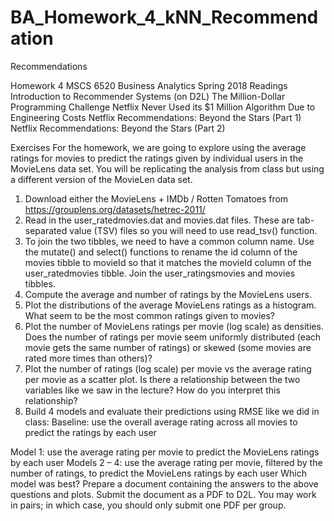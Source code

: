 # BA_Homework_4_kNN_Recommendation
Recommendations

Homework 4
MSCS 6520 Business Analytics
Spring 2018
Readings
Introduction to Recommender Systems (on D2L)
The Million-Dollar Programming Challenge
Netflix Never Used its $1 Million Algorithm Due to Engineering Costs
Netflix Recommendations: Beyond the Stars (Part 1)
Netflix Recommendations: Beyond the Stars (Part 2)

Exercises
For the homework, we are going to explore using the average ratings for movies to predict the ratings given by individual 
users in the MovieLens data set. You will be replicating the analysis from class but using a different version of the MovieLen 
data set.

1. Download either the MovieLens + IMDb / Rotten Tomatoes from https://grouplens.org/datasets/hetrec-2011/
2. Read in the user_ratedmovies.dat and movies.dat files. These are tab-separated value (TSV) files so you will need to use 
   read_tsv() function.
3. To join the two tibbles, we need to have a common column name. Use the mutate() and select() functions to rename the id 
   column of the movies tibble to movieId so that it matches the movieId column of the user_ratedmovies tibble. Join the 
   user_ratingsmovies and movies tibbles.
4. Compute the average and number of ratings by the MovieLens users.
5. Plot the distributions of the average MovieLens ratings as a histogram. What seem to be the most common ratings given to 
   movies?
6. Plot the number of MovieLens ratings per movie (log scale) as densities. Does the number of ratings per movie seem 
   uniformly distributed (each movie gets the same number of ratings) or skewed (some movies are rated more times than others)?
7. Plot the number of ratings (log scale) per movie vs the average rating per movie as a scatter plot. Is there a relationship 
   between the two variables like we saw in the lecture? How do you interpret this relationship?
8. Build 4 models and evaluate their predictions using RMSE like we did in class: Baseline: use the overall average rating 
   across all movies to predict the ratings by each user

Model 1: use the average rating per movie to predict the MovieLens ratings by each user Models 2 – 4: use the average rating
 per movie, filtered by the number of ratings, to predict the MovieLens ratings by each user Which model was best?
Prepare a document containing the answers to the above questions and plots. Submit the document as a PDF to D2L. You may work 
in pairs; in which case, you should only submit one PDF per group.
